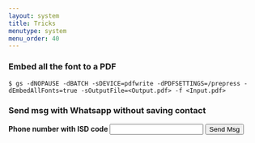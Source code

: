 ```yaml
---
layout: system
title: Tricks
menutype: system
menu_order: 40
---
```


### Embed all the font to a PDF

``$ gs -dNOPAUSE -dBATCH -sDEVICE=pdfwrite -dPDFSETTINGS=/prepress -dEmbedAllFonts=true -sOutputFile=<Output.pdf> -f <Input.pdf>``


### Send msg with Whatsapp without saving contact

<form id="wacon">
<b> Phone number with ISD code </b>
<input type="number" name=phone />
<input type=submit value="Send Msg">
</form>
<script>
$("#wacon").submit(function(){
    var formdata = $(this).serializeArray()
    var num = null
    formdata.forEach(element => {
        if(element['name'] == "phone"){
            num = element["value"]
        }
    });
    num = num.replace(/\D/g,'');
    if(num == false || num == null || num == "") {
            return false
    }
    if(num.length < 10) {
        alert("Enter Valid Number")
        return false
    }
    if(num.length == 10){
        num = "91" + num
    }
    window.open("http://api.whatsapp.com/send?phone="+num, "_blank")
    return false
})  
</script>

